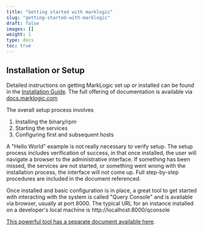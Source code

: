 ```yaml
---
title: "Getting started with marklogic"
slug: "getting-started-with-marklogic"
draft: false
images: []
weight: 1
type: docs
toc: true
---
```


## Installation or Setup
Detailed instructions on getting MarkLogic set up or installed can be found in the [Installation Guide][1]. The full offering of documentation is available via [docs.marklogic.com][2]

The overall setup process involves 
1. Installing the binary/rpm 
2. Starting the services
3. Configuring first and subsequent hosts

A "Hello World" example is not really necessary to verify setup. The setup process includes verification of success, in that once installed, the user will navigate a browser to the administrative interface. If something has been missed, the services are not started, or something went wrong with the installation process, the interface will not come up. Full step-by-step procedures are included in the document referenced.

Once installed and basic configuration is in place, a great tool to get started with interacting with the system is called "Query Console" and is available via browser, usually at port 8000. The typical URL for an instance installed on a developer's local machine is http://localhost:8000/qconsole 

[This powerful tool has a separate document available here][3].


  [1]: http://docs.marklogic.com/guide/installation
  [2]: http://docs.marklogic.com/
  [3]: http://docs.marklogic.com/guide/qconsole

